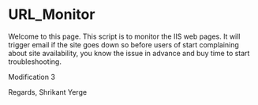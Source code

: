 # URL_Monitor
Welcome to this page.
This script is to monitor the IIS web pages.
It will trigger email if the site goes down so before users of start complaining about site availability, you know the issue in advance and buy time to start troubleshooting.

Modification 3

Regards,
Shrikant Yerge
